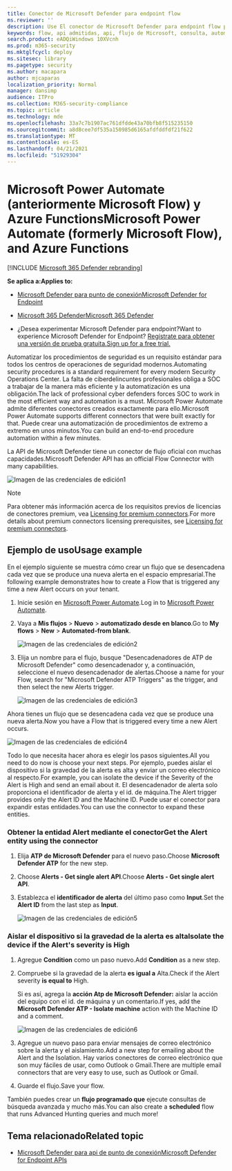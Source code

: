 ```yaml
---
title: Conector de Microsoft Defender para endpoint flow
ms.reviewer: ''
description: Use El conector de Microsoft Defender para endpoint flow para automatizar la seguridad y crear un flujo que se desencadenará cada vez que se produzca una nueva alerta en el espacio empresarial.
keywords: flow, api admitidas, api, flujo de Microsoft, consulta, automatización
search.product: eADQiWindows 10XVcnh
ms.prod: m365-security
ms.mktglfcycl: deploy
ms.sitesec: library
ms.pagetype: security
ms.author: macapara
author: mjcaparas
localization_priority: Normal
manager: dansimp
audience: ITPro
ms.collection: M365-security-compliance
ms.topic: article
ms.technology: mde
ms.openlocfilehash: 33a7c7b1907ac761dfdde43a70bfb8f515235150
ms.sourcegitcommit: a8d8cee7df535a150985d6165afdfddfdf21f622
ms.translationtype: MT
ms.contentlocale: es-ES
ms.lasthandoff: 04/21/2021
ms.locfileid: "51929304"
---
```

# <a name="microsoft-power-automate-formerly-microsoft-flow-and-azure-functions"></a><span data-ttu-id="831e0-104">Microsoft Power Automate (anteriormente Microsoft Flow) y Azure Functions</span><span class="sxs-lookup"><span data-stu-id="831e0-104">Microsoft Power Automate (formerly Microsoft Flow), and Azure Functions</span></span>

[!INCLUDE [Microsoft 365 Defender rebranding](../../includes/microsoft-defender.md)]

<span data-ttu-id="831e0-105">**Se aplica a:**</span><span class="sxs-lookup"><span data-stu-id="831e0-105">**Applies to:**</span></span>
- [<span data-ttu-id="831e0-106">Microsoft Defender para punto de conexión</span><span class="sxs-lookup"><span data-stu-id="831e0-106">Microsoft Defender for Endpoint</span></span>](https://go.microsoft.com/fwlink/p/?linkid=2154037)
- [<span data-ttu-id="831e0-107">Microsoft 365 Defender</span><span class="sxs-lookup"><span data-stu-id="831e0-107">Microsoft 365 Defender</span></span>](https://go.microsoft.com/fwlink/?linkid=2118804)


- <span data-ttu-id="831e0-108">¿Desea experimentar Microsoft Defender para endpoint?</span><span class="sxs-lookup"><span data-stu-id="831e0-108">Want to experience Microsoft Defender for Endpoint?</span></span> [<span data-ttu-id="831e0-109">Regístrate para obtener una versión de prueba gratuita.</span><span class="sxs-lookup"><span data-stu-id="831e0-109">Sign up for a free trial.</span></span>](https://www.microsoft.com/microsoft-365/windows/microsoft-defender-atp?ocid=docs-wdatp-exposedapis-abovefoldlink) 

<span data-ttu-id="831e0-110">Automatizar los procedimientos de seguridad es un requisito estándar para todos los centros de operaciones de seguridad modernos.</span><span class="sxs-lookup"><span data-stu-id="831e0-110">Automating security procedures is a standard requirement for every modern Security Operations Center.</span></span> <span data-ttu-id="831e0-111">La falta de ciberdelincuntes profesionales obliga a SOC a trabajar de la manera más eficiente y la automatización es una obligación.</span><span class="sxs-lookup"><span data-stu-id="831e0-111">The lack of professional cyber defenders forces SOC to work in the most efficient way and automation is a must.</span></span> <span data-ttu-id="831e0-112">Microsoft Power Automate admite diferentes conectores creados exactamente para ello.</span><span class="sxs-lookup"><span data-stu-id="831e0-112">Microsoft Power Automate supports different connectors that were built exactly for that.</span></span> <span data-ttu-id="831e0-113">Puede crear una automatización de procedimientos de extremo a extremo en unos minutos.</span><span class="sxs-lookup"><span data-stu-id="831e0-113">You can build an end-to-end procedure automation within a few minutes.</span></span>

<span data-ttu-id="831e0-114">La API de Microsoft Defender tiene un conector de flujo oficial con muchas capacidades.</span><span class="sxs-lookup"><span data-stu-id="831e0-114">Microsoft Defender API has an official Flow Connector with many capabilities.</span></span>

![Imagen de las credenciales de edición1](images/api-flow-0.png)

> [!NOTE]
> <span data-ttu-id="831e0-116">Para obtener más información acerca de los requisitos previos de licencias de conectores premium, vea [Licensing for premium connectors](https://docs.microsoft.com/power-automate/triggers-introduction#licensing-for-premium-connectors).</span><span class="sxs-lookup"><span data-stu-id="831e0-116">For more details about premium connectors licensing prerequisites, see [Licensing for premium connectors](https://docs.microsoft.com/power-automate/triggers-introduction#licensing-for-premium-connectors).</span></span>


## <a name="usage-example"></a><span data-ttu-id="831e0-117">Ejemplo de uso</span><span class="sxs-lookup"><span data-stu-id="831e0-117">Usage example</span></span>

<span data-ttu-id="831e0-118">En el ejemplo siguiente se muestra cómo crear un flujo que se desencadena cada vez que se produce una nueva alerta en el espacio empresarial.</span><span class="sxs-lookup"><span data-stu-id="831e0-118">The following example demonstrates how to create a Flow that is triggered any time a new Alert occurs on your tenant.</span></span>

1. <span data-ttu-id="831e0-119">Inicie sesión en [Microsoft Power Automate](https://flow.microsoft.com).</span><span class="sxs-lookup"><span data-stu-id="831e0-119">Log in to [Microsoft Power Automate](https://flow.microsoft.com).</span></span>

2. <span data-ttu-id="831e0-120">Vaya a **Mis flujos**  >  **Nuevo**  >  **automatizado desde en blanco**.</span><span class="sxs-lookup"><span data-stu-id="831e0-120">Go to **My flows** > **New** > **Automated-from blank**.</span></span>

    ![Imagen de las credenciales de edición2](images/api-flow-1.png)

3. <span data-ttu-id="831e0-122">Elija un nombre para el flujo, busque "Desencadenadores de ATP de Microsoft Defender" como desencadenador y, a continuación, seleccione el nuevo desencadenador de alertas.</span><span class="sxs-lookup"><span data-stu-id="831e0-122">Choose a name for your Flow, search for "Microsoft Defender ATP Triggers" as the trigger, and then select the new Alerts trigger.</span></span>

    ![Imagen de las credenciales de edición3](images/api-flow-2.png)

<span data-ttu-id="831e0-124">Ahora tienes un flujo que se desencadena cada vez que se produce una nueva alerta.</span><span class="sxs-lookup"><span data-stu-id="831e0-124">Now you have a Flow that is triggered every time a new Alert occurs.</span></span>

![Imagen de las credenciales de edición4](images/api-flow-3.png)

<span data-ttu-id="831e0-126">Todo lo que necesita hacer ahora es elegir los pasos siguientes.</span><span class="sxs-lookup"><span data-stu-id="831e0-126">All you need to do now is choose your next steps.</span></span>
<span data-ttu-id="831e0-127">Por ejemplo, puedes aislar el dispositivo si la gravedad de la alerta es alta y enviar un correo electrónico al respecto.</span><span class="sxs-lookup"><span data-stu-id="831e0-127">For example, you can isolate the device if the Severity of the Alert is High and send an email about it.</span></span>
<span data-ttu-id="831e0-128">El desencadenador de alerta solo proporciona el identificador de alerta y el id. de máquina.</span><span class="sxs-lookup"><span data-stu-id="831e0-128">The Alert trigger provides only the Alert ID and the Machine ID.</span></span> <span data-ttu-id="831e0-129">Puede usar el conector para expandir estas entidades.</span><span class="sxs-lookup"><span data-stu-id="831e0-129">You can use the connector to expand these entities.</span></span>

### <a name="get-the-alert-entity-using-the-connector"></a><span data-ttu-id="831e0-130">Obtener la entidad Alert mediante el conector</span><span class="sxs-lookup"><span data-stu-id="831e0-130">Get the Alert entity using the connector</span></span>

1. <span data-ttu-id="831e0-131">Elija **ATP de Microsoft Defender** para el nuevo paso.</span><span class="sxs-lookup"><span data-stu-id="831e0-131">Choose **Microsoft Defender ATP** for the new step.</span></span>

2. <span data-ttu-id="831e0-132">Choose **Alerts - Get single alert API**.</span><span class="sxs-lookup"><span data-stu-id="831e0-132">Choose **Alerts - Get single alert API**.</span></span>

3. <span data-ttu-id="831e0-133">Establezca el **identificador de alerta** del último paso como **Input**.</span><span class="sxs-lookup"><span data-stu-id="831e0-133">Set the **Alert ID** from the last step as **Input**.</span></span>

    ![Imagen de las credenciales de edición5](images/api-flow-4.png)

### <a name="isolate-the-device-if-the-alerts-severity-is-high"></a><span data-ttu-id="831e0-135">Aislar el dispositivo si la gravedad de la alerta es alta</span><span class="sxs-lookup"><span data-stu-id="831e0-135">Isolate the device if the Alert's severity is High</span></span>

1. <span data-ttu-id="831e0-136">Agregue **Condition** como un paso nuevo.</span><span class="sxs-lookup"><span data-stu-id="831e0-136">Add **Condition** as a new step.</span></span>

2. <span data-ttu-id="831e0-137">Compruebe si la gravedad de la alerta **es igual a** Alta.</span><span class="sxs-lookup"><span data-stu-id="831e0-137">Check if the Alert severity **is equal to** High.</span></span>

   <span data-ttu-id="831e0-138">Si es así, agrega la **acción Atp de Microsoft Defender:** aislar la acción del equipo con el id. de máquina y un comentario.</span><span class="sxs-lookup"><span data-stu-id="831e0-138">If yes, add the **Microsoft Defender ATP - Isolate machine** action with the Machine ID and a comment.</span></span>

    ![Imagen de las credenciales de edición6](images/api-flow-5.png)

3. <span data-ttu-id="831e0-140">Agregue un nuevo paso para enviar mensajes de correo electrónico sobre la alerta y el aislamiento.</span><span class="sxs-lookup"><span data-stu-id="831e0-140">Add a new step for emailing about the Alert and the Isolation.</span></span> <span data-ttu-id="831e0-141">Hay varios conectores de correo electrónico que son muy fáciles de usar, como Outlook o Gmail.</span><span class="sxs-lookup"><span data-stu-id="831e0-141">There are multiple email connectors that are very easy to use, such as Outlook or Gmail.</span></span>

4. <span data-ttu-id="831e0-142">Guarde el flujo.</span><span class="sxs-lookup"><span data-stu-id="831e0-142">Save your flow.</span></span>

<span data-ttu-id="831e0-143">También puedes crear un **flujo programado que** ejecute consultas de búsqueda avanzada y mucho más.</span><span class="sxs-lookup"><span data-stu-id="831e0-143">You can also create a **scheduled** flow that runs Advanced Hunting queries and much more!</span></span>

## <a name="related-topic"></a><span data-ttu-id="831e0-144">Tema relacionado</span><span class="sxs-lookup"><span data-stu-id="831e0-144">Related topic</span></span>
- [<span data-ttu-id="831e0-145">Microsoft Defender para api de punto de conexión</span><span class="sxs-lookup"><span data-stu-id="831e0-145">Microsoft Defender for Endpoint APIs</span></span>](apis-intro.md)
